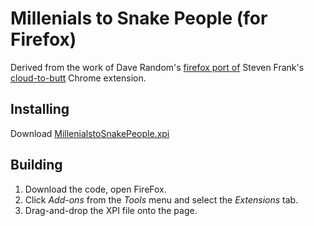 # Millenials to Snake People (for Firefox)

Derived from the work of Dave Random's [firefox port of](https://github.com/DaveRandom/cloud-to-butt-mozilla) Steven Frank's [cloud-to-butt](https://github.com/panicsteve/cloud-to-butt) Chrome extension.


## Installing

Download [MillenialstoSnakePeople.xpi](https://github.com/pselle/millennials-to-snake-people-mozillablob/master/MillenialstoSnakePeople.xpi?raw=true)


## Building

1. Download the code, open FireFox.
2. Click *Add-ons* from the *Tools* menu and select the *Extensions* tab.
3. Drag-and-drop the XPI file onto the page.